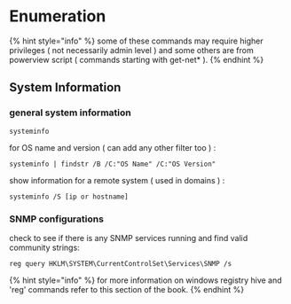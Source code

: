 # Enumeration

{% hint style="info" %}
some of these commands may require higher privileges \( not necessarily admin level \) and some others are from powerview script \( commands starting with get-net\* \).
{% endhint %}

## System Information

### general system information

```text
systeminfo
```

for OS name and version \( can add any other filter too \) :

```text
systeminfo | findstr /B /C:"OS Name" /C:"OS Version"
```

show information for a remote system \( used in domains \) :

```text
systeminfo /S [ip or hostname]
```

### SNMP configurations

check to see if there is any SNMP services running and find valid community strings:

```text
reg query HKLM\SYSTEM\CurrentControlSet\Services\SNMP /s 
```

{% hint style="info" %}
for more information on windows registry hive and 'reg' commands refer to this section of the book.
{% endhint %}



















